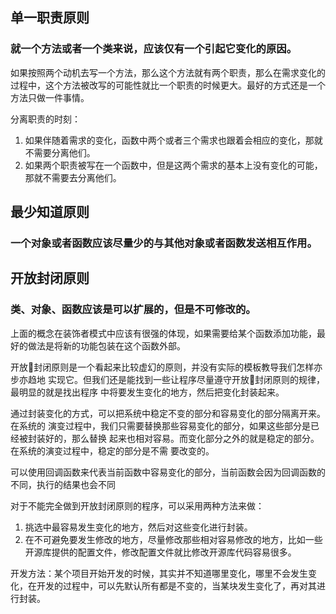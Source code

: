 ## 单一职责原则
### 就一个方法或者一个类来说，应该仅有一个引起它变化的原因。
如果按照两个动机去写一个方法，那么这个方法就有两个职责，那么在需求变化的过程中，这个方法被改写的可能性就比一个职责的时候更大。最好的方式还是一个方法只做一件事情。

分离职责的时刻：
1. 如果伴随着需求的变化，函数中两个或者三个需求也跟着会相应的变化，那就不需要分离他们。
2. 如果两个职责被写在一个函数中，但是这两个需求的基本上没有变化的可能，那就不需要去分离他们。

## 最少知道原则
### 一个对象或者函数应该尽量少的与其他对象或者函数发送相互作用。

## 开放封闭原则
### 类、对象、函数应该是可以扩展的，但是不可修改的。
上面的概念在装饰者模式中应该有很强的体现，如果需要给某个函数添加功能，最好的做法是将新的功能包装在这个函数外部。

开放封闭原则是一个看起来比较虚幻的原则，并没有实际的模板教导我们怎样亦步亦趋地 实现它。但我们还是能找到一些让程序尽量遵守开放封闭原则的规律，最明显的就是找出程序 中将要发生变化的地方，然后把变化封装起来。

通过封装变化的方式，可以把系统中稳定不变的部分和容易变化的部分隔离开来。在系统的 演变过程中，我们只需要替换那些容易变化的部分，如果这些部分是已经被封装好的，那么替换 起来也相对容易。而变化部分之外的就是稳定的部分。在系统的演变过程中，稳定的部分是不需 要改变的。

可以使用回调函数来代表当前函数中容易变化的部分，当前函数会因为回调函数的不同，执行的结果也会不同

对于不能完全做到开放封闭原则的程序，可以采用两种方法来做：
1. 挑选中最容易发生变化的地方，然后对这些变化进行封装。
2. 在不可避免要发生修改的地方，尽量修改那些相对容易修改的地方，比如一些开源库提供的配置文件，修改配置文件就比修改开源库代码容易很多。

开发方法：某个项目开始开发的时候，其实并不知道哪里变化，哪里不会发生变化，在开发的过程中，可以先默认所有都是不变的，当某块发生变化了，再对其进行封装。